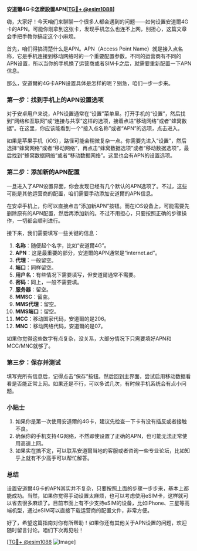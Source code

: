 **安道爾4G卡怎麽設置APN[[TG💪+ @esim1088](https://t.me/s/esim1088)]**

嗨，大家好！今天咱们来聊聊一个很多人都会遇到的问题——如何设置安道爾4G卡的APN。可能你刚拿到这张卡，发现手机怎么也连不上网，别担心，这篇文章会手把手教你搞定这个小麻烦。

首先，咱们得搞清楚什么是APN。APN（Access Point Name）就是接入点名称，它是手机连接到移动网络时的一个重要配置参数。不同的运营商有不同的APN设置，所以当你的手机换了运营商或者SIM卡之后，就需要重新配置一下APN信息。

那么，安道爾的4G卡APN设置具体是怎样的呢？别急，咱们一步一步来。

### 第一步：找到手机上的APN设置选项

对于安卓用户来说，APN设置通常在“设置”菜单里。打开手机的“设置”，然后找到“网络和互联网”或“连接与共享”这样的选项，接着点进“移动网络”或者“蜂窝数据”。在这里，你应该能看到一个“接入点名称”或者“APN”的选项，点击进入。

如果是苹果手机（iOS），路径可能会稍微复杂一点。你需要先进入“设置”，然后选择“蜂窝网络”或者“移动网络”，再点击“蜂窝数据选项”或者“移动数据选项”，最后找到“蜂窝数据网络”或者“移动数据网络”。这里也会有APN的设置选项。

### 第二步：添加新的APN配置

一旦进入了APN设置界面，你会发现已经有几个默认的APN选项了。不过，这些可能是其他运营商的配置，咱们需要手动添加安道爾的APN信息。

在安卓手机上，你可以直接点击“添加新APN”按钮。而在iOS设备上，可能需要先删除原有的APN配置，然后再添加新的。不过不用担心，只要按照正确的步骤操作，一切都会顺利进行。

接下来，我们需要填写一些关键的信息：

1. **名称**：随便起个名字，比如“安道爾4G”。
2. **APN**：这是最重要的部分，安道爾的APN通常是“internet.ad”。
3. **代理**：一般留空。
4. **端口**：同样留空。
5. **用户名**：有些情况下需要填写，但安道爾通常不需要。
6. **密码**：同上，一般不需要填。
7. **服务器**：留空。
8. **MMSC**：留空。
9. **MMS代理**：留空。
10. **MMS端口**：留空。
11. **MCC**：移动国家代码，安道爾的是206。
12. **MNC**：移动网络代码，安道爾的是07。

如果你觉得这些数字有点复杂，没关系，大部分情况下只需要填好APN和MCC/MNC就够了。

### 第三步：保存并测试

填写完所有信息后，记得点击“保存”按钮。然后回到主界面，尝试启用移动数据看看是否能正常上网。如果还是不行，可以多试几次，有时候手机系统会有点小问题。

### 小贴士

1. 如果你是第一次使用安道爾的4G卡，建议先检查一下卡有没有插反或者接触不良。
2. 确保你的手机支持4G网络，不然即使设置了正确的APN，也可能无法正常使用高速上网。
3. 如果实在搞不定，可以联系安道爾当地的客服或者咨询一些专业论坛，比如知乎上就有不少高手可以帮忙解答。

### 总结

设置安道爾4G卡的APN其实并不复杂，只要按照上面的步骤一步步来，基本上都能成功。当然，如果你觉得手动设置太麻烦，也可以考虑使用eSIM卡，这样就可以省去很多麻烦了。目前市面上有不少支持eSIM的设备，比如iPhone、三星等高端机型，通过eSIM可以直接下载运营商的配置文件，非常方便。

好了，希望这篇指南对你有所帮助！如果你还有其他关于APN设置的问题，欢迎随时留言讨论。咱们下次再见啦！

[[TG💪+ @esim1088](https://t.me/s/esim1088) ![Image](https://i.postimg.cc/4NQfJmqS/Snipaste-2025-05-13-00-14-12.png)]